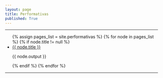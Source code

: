 ```yaml
---
layout: page
title: Performativas
published: True
---
```

<hr>
<ul>
{% assign pages_list = site.performativas %}
{% for node in pages_list %}
{% if node.title != null %}

<li class="nav-item">
<a class="nav-link{% if page.url == node.url %} nav-link-active{% endif %}" href="{{ node.url }}">{{ node.title }}</a>
</li>

{{ node.output }}

{% endif %}
{% endfor %}
</ul>
<hr>
